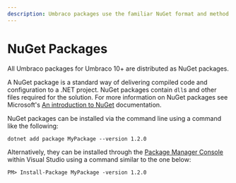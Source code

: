 ```yaml
---
description: Umbraco packages use the familiar NuGet format and method of distribution.
---
```


# NuGet Packages

All Umbraco packages for Umbraco 10+ are distributed as NuGet packages.

A NuGet package is a standard way of delivering compiled code and configuration to a .NET project. NuGet packages contain `dll`s and other files required for the solution. For more information on NuGet packages see Microsoft's [An introduction to NuGet](https://docs.microsoft.com/en-us/nuget/what-is-nuget) documentation.

NuGet packages can be installed via the command line using a command like the following:

```none
dotnet add package MyPackage --version 1.2.0
```

Alternatively, they can be installed through the [Package Manager Console](https://docs.microsoft.com/en-us/nuget/consume-packages/install-use-packages-powershell) within Visual Studio using a command similar to the one below:

```none
PM> Install-Package MyPackage -version 1.2.0
```
